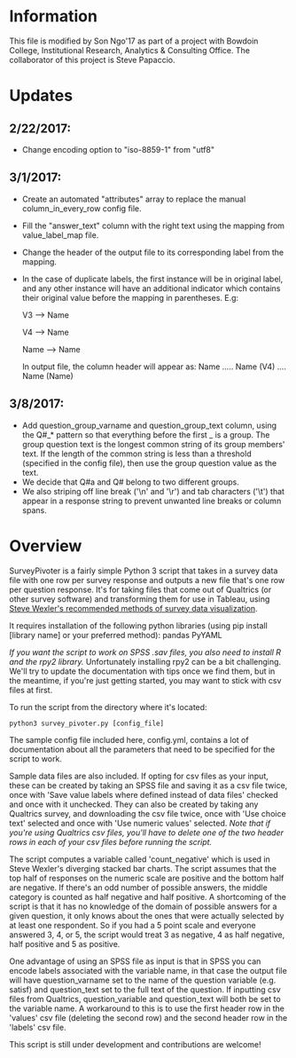 # Information
This file is modified by Son Ngo'17 as part of a project with Bowdoin College, Institutional Research, Analytics & Consulting Office. The collaborator of this project is Steve Papaccio.

# Updates
## 2/22/2017:
- Change encoding option to "iso-8859-1" from "utf8"

## 3/1/2017:
- Create an automated "attributes" array to replace the manual column_in_every_row config file.
- Fill the "answer_text" column with the right text using the mapping from value_label_map file.
- Change the header of the output file to its corresponding label from the mapping.
- In the case of duplicate labels, the first instance will be in original label, and any other instance will have an additional indicator which contains their original value before the mapping in parentheses. 
E.g:

	V3 --> Name

	V4 --> Name

	Name --> Name

	In output file, the column header will appear as: Name ..... Name (V4) .... Name (Name)

## 3/8/2017:
- Add question_group_varname and question_group_text column, using the Q#_* pattern so that everything 
before the first _ is a group. The group question text is the longest common string of its group members' text. If the length of the common string is less than a threshold (specified in the config file), then use the group question value as the text.
- We decide that Q#a and Q# belong to two different groups.
- We also striping off line break ('\n' and '\r') and tab characters ('\t') that appear in a response string to prevent unwanted line breaks or column spans.

# Overview

SurveyPivoter is a fairly simple Python 3 script that takes in a survey data file with one row per survey response and outputs a new file that's one row per question response. It's for taking files that come out of Qualtrics (or other survey software) and transforming them for use in Tableau, using [Steve Wexler's recommended methods of survey data visualization](http://www.datarevelations.com/visualizing-survey-data).

It requires installation of the following python libraries (using pip install [library name] or your preferred method):
pandas
PyYAML

*If you want the script to work on SPSS .sav files, you also need to install R and the rpy2 library.* Unfortunately installing rpy2 can be a bit challenging. We'll try to update the documentation with tips once we find them, but in the meantime, if you're just getting started, you may want to stick with csv files at first. 
 
To run the script from the directory where it's located:

```
python3 survey_pivoter.py [config_file]
```

The sample config file included here, config.yml, contains a lot of documentation about all the parameters that need to be specified for the script to work.

Sample data files are also included. If opting for csv files as your input, these can be created by taking an SPSS file and saving it as a csv file twice, once with 'Save value labels where defined instead of data files' checked and once with it unchecked. They can also be created by taking any Qualtrics survey, and downloading the csv file twice, once with 'Use choice text' selected and once with 'Use numeric values' selected. *Note that if you're using Qualtrics csv files, you'll have to delete one of the two header rows in each of your csv files before running the script.*

The script computes a variable called 'count_negative' which is used in Steve Wexler's diverging stacked bar charts. The script assumes that the top half of responses on the numeric scale are positive and the bottom half are negative. If there's an odd number of possible answers, the middle category is counted as half negative and half positive. A shortcoming of the script is that it has no knowledge of the domain of possible answers for a given question, it only knows about the ones that were actually selected by at least one respondent. So if you had a 5 point scale and everyone answered 3, 4, or 5, the script would treat 3 as negative, 4 as half negative, half positive and 5 as positive.

One advantage of using an SPSS file as input is that in SPSS you can encode labels associated with the variable name, in that case the output file will have question_varname set to the name of the question variable (e.g. satisf) and question_text set to the full text of the question. If inputting csv files from Qualtrics, question_variable and question_text will both be set to the variable name. A workaround to this is to use the first header row in the 'values' csv file (deleting the second row) and the second header row in the 'labels' csv file.

This script is still under development and contributions are welcome!
